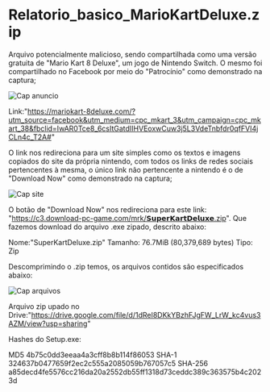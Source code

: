 # Relatorio_basico_MarioKartDeluxe.zip

Arquivo potencialmente malicioso, sendo compartilhada como uma versão gratuita de "Mario Kart 8 Deluxe", um jogo de Nintendo Switch.
O mesmo foi compartilhado no Facebook por meio do "Patrocínio" como demonstrado na captura;

![Cap anuncio](https://user-images.githubusercontent.com/80544744/132448073-26e8e49f-d78e-46cb-b2d3-b86ad568e856.png)

Link:"https://mariokart-8deluxe.com/?utm_source=facebook&utm_medium=cpc_mkart_3&utm_campaign=cpc_mkart_38&fbclid=IwAR0Tce8_6csItGatdIIHVEoxwCuw3j5L3VdeTnbfdr0qfFVI4jCLn4c_T2A#"

O link nos redireciona para um site simples como os textos e imagens copiados do site da própria nintendo, com todos os links de redes sociais pertencentes à mesma, o único link não pertencente a nintendo é o de "Download Now" como demonstrado na captura;

![Cap site](https://user-images.githubusercontent.com/80544744/132448129-bfbae6ba-bb60-438a-a9c3-1547472db22c.png)

O botão de "Download Now" nos redireciona para este link: "https://c3.download-pc-game.com/mrk/𝗦𝘂𝗽𝗲𝗿𝗞𝗮𝗿𝘁𝗗𝗲𝗹𝘂𝘅𝗲.zip".
Que fazemos download do arquivo .exe zipado, descrito abaixo:

Nome:"SuperKartDeluxe.zip"
Tamanho: 76.7MiB (80,379,689 bytes)
Tipo: Zip

Descomprimindo o .zip temos, os arquivos contidos são especificados abaixo:

![Cap arquivos](https://user-images.githubusercontent.com/80544744/132448172-b59347e8-4d3e-4798-9891-81f08f4eb368.png)


Arquivo zip upado no Drive:"https://drive.google.com/file/d/1dReI8DKkYBzhFJgFW_LrW_kc4vus3AZM/view?usp=sharing"


Hashes do Setup.exe:

MD5 4b75c0dd3eeaa4a3cff8b8b114f86053                                                                                                                                                 SHA-1 324637b0477659f2ec2c555a2085059b767057c5                                                                                                                                        SHA-256 a85decd4fe5576cc216da20a2552db55ff1318d73ceddc389c363575b4c2023d







